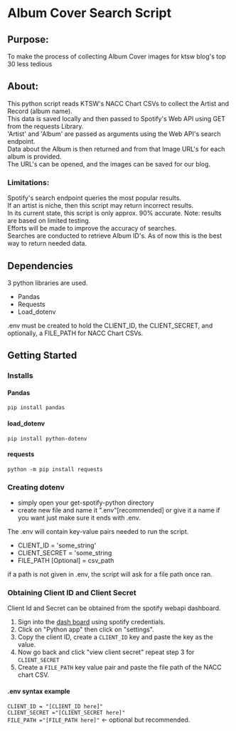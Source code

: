 # Album Cover Search Script

## Purpose:
To make the process of collecting Album Cover images for ktsw blog's top 30 less tedious<br>

## About:
This python script reads KTSW's NACC Chart CSVs to collect the Artist and Record (album name).<br>
This data is saved locally and then passed to Spotify's Web API using GET from the requests Library.<br>
'Artist' and 'Album' are passed as arguments using the Web API's search endpoint.<br>
Data about the Album is then returned and from that Image URL's for each album is provided.<br>
The URL's can be opened, and the images can be saved for our blog.<br>

### Limitations:
Spotify's search endpoint queries the most popular results.<br>
If an artist is niche, then this script may return incorrect results.<br>
In its current state, this script is only approx. 90% accurate. Note: results are based on limited testing.<br>
Efforts will be made to improve the accuracy of searches.<br>
Searches are conducted to retrieve Album ID's. As of now this is the best way to return needed data.<br>

## Dependencies
3 python libraries are used.<br>
 - Pandas 
 - Requests
 - Load_dotenv

.env must be created to hold the CLIENT_ID, the CLIENT_SECRET, and optionally, a FILE_PATH for NACC Chart CSVs.

 ## Getting Started
 
 ### Installs
 #### Pandas
 `pip install pandas`<br>
 #### load_dotenv<br>
 `pip install python-dotenv`<br>
 #### requests
 `python -m pip install requests`<br>
 
 ### Creating dotenv
 - simply open your get-spotify-python directory
 - create new file and name it ".env"[recommended] or give it a name if you want just make sure it ends with .env.

 The .env will contain key-value pairs needed to run the script.
 - CLIENT_ID = 'some_string'
 - CLIENT_SECRET = 'some_string
 - FILE_PATH [Optional] = csv_path

 if a path is not given in .env, the script will ask for a file path once ran.
 
 ### Obtaining Client ID and Client Secret

 Client Id and Secret can be obtained from the spotify webapi dashboard.<br>
 1. Sign into the [dash board](https://developer.spotify.com/dashboard) using spotify credentials.
 2. Click on "Python app" then click on "settings".
 3. Copy the client ID, create a `CLIENT_ID` key and paste the key as the value.
 4. Now go back and click "view client secret" repeat step 3 for `CLIENT_SECRET`
 5. Create a `FILE_PATH` key value pair and paste the file path of the NACC chart CSV.

 #### .env syntax example
 `CLIENT_ID = "[CLIENT_ID here]"`<br>
 `CLIENT_SECRET ="[CLIENT_SECRET here]"`<br>
 `FILE_PATH ="[FILE_PATH here]"` <- optional but recommended.<br>
